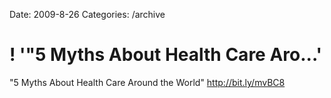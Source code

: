 Date: 2009-8-26
Categories: /archive

# ! '"5 Myths About Health Care Aro...'

"5 Myths About Health Care Around the World"  <a href="http://bit.ly/mvBC8" rel="nofollow">http://bit.ly/mvBC8</a>
